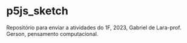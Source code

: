 # p5js_sketch
Repositório para enviar a atividades do 1F, 2023, Gabriel de Lara-prof. Gerson, pensamento computacional.
